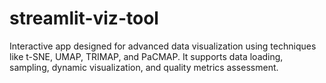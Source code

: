 # streamlit-viz-tool
Interactive app designed for advanced data visualization using techniques like t-SNE, UMAP, TRIMAP, and PaCMAP. It supports data loading, sampling, dynamic visualization, and quality metrics assessment.
